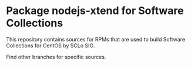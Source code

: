 # Package nodejs-xtend for Software Collections

This repository contains sources for RPMs that are used
to build Software Collections for CentOS by SCLo SIG.

Find other branches for specific sources.
